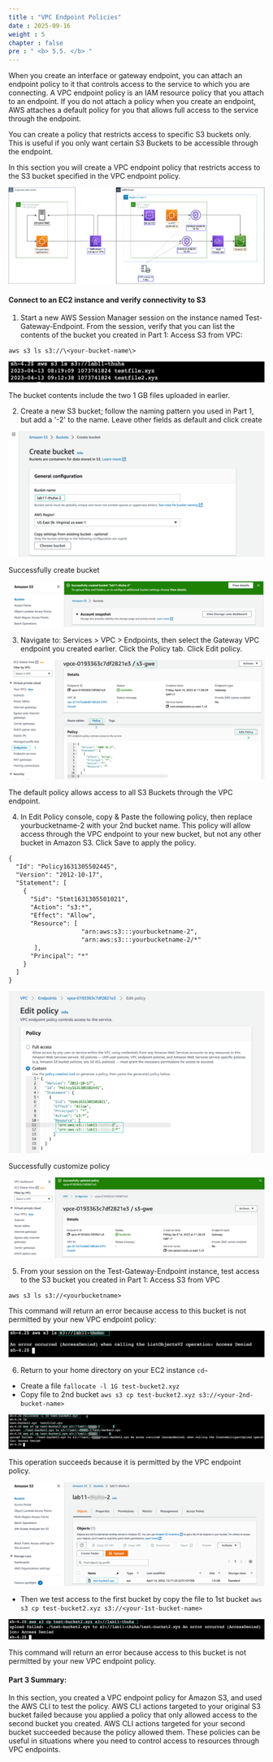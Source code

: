 ```yaml
---
title : "VPC Endpoint Policies"
date : 2025-09-16
weight : 5
chapter : false
pre : " <b> 5.5. </b> "
---
```


When you create an interface or gateway endpoint, you can attach an endpoint policy to it that controls access to the service to which you are connecting. A VPC endpoint policy is an IAM resource policy that you attach to an endpoint. If you do not attach a policy when you create an endpoint, AWS attaches a default policy for you that allows full access to the service through the endpoint.

You can create a policy that restricts access to specific S3 buckets only. This is useful if you only want certain S3 Buckets to be accessible through the endpoint.

In this section you will create a VPC endpoint policy that restricts access to the S3 bucket specified in the VPC endpoint policy.

![endpoint diagram](/images/5-Workshop/5.5-Policy/s3-bucket-policy.png)

#### Connect to an EC2 instance and verify connectivity to S3

1. Start a new AWS Session Manager session on the instance named Test-Gateway-Endpoint. From the session, verify that you can list the contents of the bucket you created in Part 1: Access S3 from VPC:

```
aws s3 ls s3://\<your-bucket-name\>
```
![test](/images/5-Workshop/5.5-Policy/test1.png)

The bucket contents include the two 1 GB files uploaded in earlier.

2. Create a new S3 bucket; follow the naming pattern you used in Part 1, but add a '-2' to the name. Leave other fields as default and click create

![create bucket](/images/5-Workshop/5.5-Policy/create-bucket.png)

Successfully create bucket

![Success](/images/5-Workshop/5.5-Policy/create-bucket-success.png)

3. Navigate to: Services > VPC > Endpoints, then select the Gateway VPC endpoint you created earlier. Click the Policy tab. Click Edit policy.

![policy](/images/5-Workshop/5.5-Policy/policy1.png)

The default policy allows access to all S3 Buckets through the VPC endpoint.

4. In Edit Policy console, copy & Paste the following policy, then replace yourbucketname-2 with your 2nd bucket name. This policy will allow access through the VPC endpoint to your new bucket, but not any other bucket in Amazon S3. Click Save to apply the policy.

```
{
  "Id": "Policy1631305502445",
  "Version": "2012-10-17",
  "Statement": [
    {
      "Sid": "Stmt1631305501021",
      "Action": "s3:*",
      "Effect": "Allow",
      "Resource": [
      				"arn:aws:s3:::yourbucketname-2",
       				"arn:aws:s3:::yourbucketname-2/*"
       ],
      "Principal": "*"
    }
  ]
}
```

![custom policy](/images/5-Workshop/5.5-Policy/policy2.png)

Successfully customize policy

![success](/static/images/5-Workshop/5.5-Policy/success.png)

5. From your session on the Test-Gateway-Endpoint instance, test access to the S3 bucket you created in Part 1: Access S3 from VPC
```
aws s3 ls s3://<yourbucketname>
```

This command will return an error because access to this bucket is not permitted by your new VPC endpoint policy:

![error](/static/images/5-Workshop/5.5-Policy/error.png)

6. Return to your home directory on your EC2 instance ` cd~ `

+ Create a file ```fallocate -l 1G test-bucket2.xyz ```
+ Copy file to 2nd bucket ```aws s3 cp test-bucket2.xyz s3://<your-2nd-bucket-name>```

![success](/static/images/5-Workshop/5.5-Policy/test2.png)

This operation succeeds because it is permitted by the VPC endpoint policy.

![success](/static/images/5-Workshop/5.5-Policy/test2-success.png)

+ Then we test access to the first bucket by copy the file to 1st bucket `aws s3 cp test-bucket2.xyz s3://<your-1st-bucket-name>`

![fail](/static/images/5-Workshop/5.5-Policy/test2-fail.png)

This command will return an error because access to this bucket is not permitted by your new VPC endpoint policy.

#### Part 3 Summary:

In this section, you created a VPC endpoint policy for Amazon S3, and used the AWS CLI to test the policy. AWS CLI actions targeted to your original S3 bucket failed because you applied a policy that only allowed access to the second bucket you created. AWS CLI actions targeted for your second bucket succeeded because the policy allowed them. These policies can be useful in situations where you need to control access to resources through VPC endpoints.


